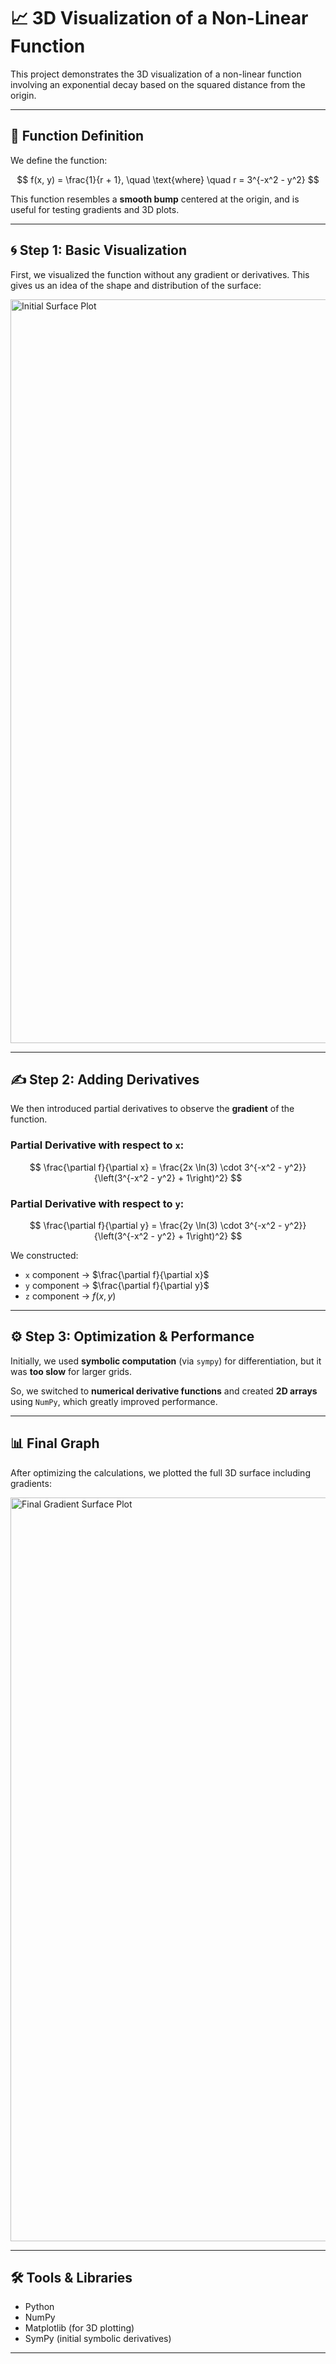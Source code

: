 # 📈 3D Visualization of a Non-Linear Function

This project demonstrates the 3D visualization of a non-linear function involving an exponential decay based on the squared distance from the origin.

---

## 🔣 Function Definition

We define the function:

$$
f(x, y) = \frac{1}{r + 1}, \quad \text{where} \quad r = 3^{-x^2 - y^2}
$$

This function resembles a **smooth bump** centered at the origin, and is useful for testing gradients and 3D plots.

---

## 🌀 Step 1: Basic Visualization

First, we visualized the function without any gradient or derivatives. This gives us an idea of the shape and distribution of the surface:

<img width="1190" height="1190" alt="Initial Surface Plot" src="https://github.com/user-attachments/assets/20cb2278-3f5b-41b0-9e0f-a3b376575094" />

---

## ✍️ Step 2: Adding Derivatives

We then introduced partial derivatives to observe the **gradient** of the function.

### Partial Derivative with respect to `x`:
$$
\frac{\partial f}{\partial x} = \frac{2x \ln(3) \cdot 3^{-x^2 - y^2}}{\left(3^{-x^2 - y^2} + 1\right)^2}
$$

### Partial Derivative with respect to `y`:
$$
\frac{\partial f}{\partial y} = \frac{2y \ln(3) \cdot 3^{-x^2 - y^2}}{\left(3^{-x^2 - y^2} + 1\right)^2}
$$

We constructed:
- `x` component → $\frac{\partial f}{\partial x}$
- `y` component → $\frac{\partial f}{\partial y}$
- `z` component → $f(x, y)$

---

## ⚙️ Step 3: Optimization & Performance

Initially, we used **symbolic computation** (via `sympy`) for differentiation, but it was **too slow** for larger grids.

So, we switched to **numerical derivative functions** and created **2D arrays** using `NumPy`, which greatly improved performance.

---

## 📊 Final Graph

After optimizing the calculations, we plotted the full 3D surface including gradients:

<img width="1190" height="1190" alt="Final Gradient Surface Plot" src="https://github.com/user-attachments/assets/2a10c0bd-c111-43f4-a9d3-31b4ed58b14c" />

---

## 🛠️ Tools & Libraries

- Python
- NumPy
- Matplotlib (for 3D plotting)
- SymPy (initial symbolic derivatives)

---


